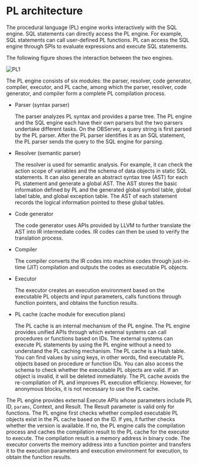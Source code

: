 # PL architecture

The procedural language (PL) engine works interactively with the SQL engine. SQL statements can directly access the PL engine. For example, SQL statements can call user-defined PL functions. PL can access the SQL engine through SPIs to evaluate expressions and execute SQL statements.

The following figure shows the interaction between the two engines.

![PL1](https://help-static-aliyun-doc.aliyuncs.com/assets/img/zh-CN/2615260261/p270501.png)

The PL engine consists of six modules: the parser, resolver, code generator, compiler, executor, and PL cache, among which the parser, resolver, code generator, and compiler form a complete PL compilation process. 

<!-- The following figure shows the details.

![PL2](https://help-static-aliyun-doc.aliyuncs.com/assets/img/zh-CN/2615260261/p270502.png) -->

* Parser (syntax parser)

   The parser analyzes PL syntax and provides a parse tree. The PL engine and the SQL engine each have their own parsers but the two parsers undertake different tasks. On the OBServer, a query string is first parsed by the PL parser. After the PL parser identifies it as an SQL statement, the PL parser sends the query to the SQL engine for parsing.

* Resolver (semantic parser)

   The resolver is used for semantic analysis. For example, it can check the action scope of variables and the schema of data objects in static SQL statements. It can also generate an abstract syntax tree (AST) for each PL statement and generate a global AST. The AST stores the basic information defined by PL and the generated global symbol table, global label table, and global exception table. The AST of each statement records the logical information pointed to these global tables.

* Code generator

   The code generator uses APIs provided by LLVM to further translate the AST into IR intermediate codes. IR codes can then be used to verify the translation process.

* Compiler

   The compiler converts the IR codes into machine codes through just-in-time (JIT) compilation and outputs the codes as executable PL objects.


* Executor

   The executor creates an execution environment based on the executable PL objects and input parameters, calls functions through function pointers, and obtains the function results.


* PL cache (cache module for execution plans)

   The PL cache is an internal mechanism of the PL engine. The PL engine provides unified APIs through which external systems can call procedures or functions based on IDs. The external systems can execute PL statements by using the PL engine without a need to understand the PL caching mechanism. The PL cache is a Hash table. You can find values by using keys, in other words, find executable PL objects based on procedure or function IDs. You can also access the schema to check whether the executable PL objects are valid. If an object is invalid, it will be deleted immediately. The PL cache avoids the re-compilation of PL and improves PL execution efficiency. However, for anonymous blocks, it is not necessary to use the PL cache.


The PL engine provides external Execute APIs whose parameters include PL ID, `params`, Context, and Result. The Result parameter is valid only for functions. The PL engine first checks whether compiled executable PL objects exist in the PL cache based on the ID. If yes, it further checks whether the version is available. If no, the PL engine calls the compilation process and caches the compilation result to the PL cache for the executor to execute. The compilation result is a memory address in binary code. The executor converts the memory address into a function pointer and transfers it to the execution parameters and execution environment for execution, to obtain the function results.